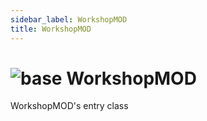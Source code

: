 ```yaml
---
sidebar_label: WorkshopMOD
title: WorkshopMOD
---
```


# <img src='/img/wiki/base.png' alt='base' classname='env-tag' /> WorkshopMOD
WorkshopMOD's entry class<br/>

